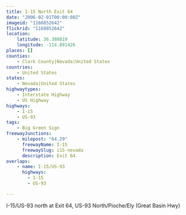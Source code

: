 ```yaml
---
title: I-15 North Exit 64
date: "2006-02-01T00:00:00Z"
imageid: "1160852642"
flickrid: "1160852642"
location:
    latitude: 36.380819
    longitude: -114.891426
places: []
counties:
    - Clark County|Nevada|United States
countries:
    - United States
states:
    - Nevada|United States
highwaytypes:
    - Interstate Highway
    - US Highway
highways:
    - I-15
    - US-93
tags:
    - Big Green Sign
freewayJunctions:
    - milepost: "64.29"
      freewayName: I-15
      freewaySlug: i15-nevada
      description: Exit 64
overlaps:
    - name: I-15/US-93
      highways:
        - I-15
        - US-93

---
```

I-15/US-93 north at Exit 64, US-93 North/Pioche/Ely (Great Basin Hwy)